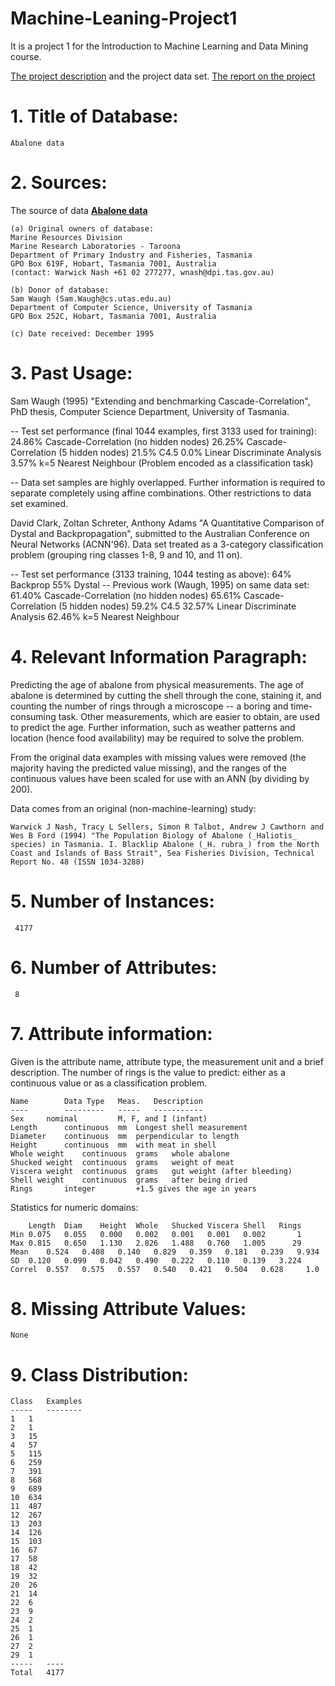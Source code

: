 # Machine-Leaning-Project1
It is a project 1 for the Introduction to Machine Learning and Data Mining course.

[The project description](Project-description/02450%20project_1.pdf) and the project data set.
[The report on the project](Report/report.pdf) 
# 1. Title of Database: 
    Abalone data

# 2. Sources:
The source of data [**Abalone data**](https://archive.ics.uci.edu/dataset/1/abalone)
    
    (a) Original owners of database:
	Marine Resources Division
	Marine Research Laboratories - Taroona
	Department of Primary Industry and Fisheries, Tasmania
	GPO Box 619F, Hobart, Tasmania 7001, Australia
	(contact: Warwick Nash +61 02 277277, wnash@dpi.tas.gov.au)

    (b) Donor of database:
	Sam Waugh (Sam.Waugh@cs.utas.edu.au)
	Department of Computer Science, University of Tasmania
	GPO Box 252C, Hobart, Tasmania 7001, Australia

    (c) Date received: December 1995


# 3. Past Usage:

   Sam Waugh (1995) "Extending and benchmarking Cascade-Correlation", PhD
   thesis, Computer Science Department, University of Tasmania.

   -- Test set performance (final 1044 examples, first 3133 used for training):
	24.86% Cascade-Correlation (no hidden nodes)
	26.25% Cascade-Correlation (5 hidden nodes)
	21.5%  C4.5
	 0.0%  Linear Discriminate Analysis
	 3.57% k=5 Nearest Neighbour
      (Problem encoded as a classification task)

   -- Data set samples are highly overlapped.  Further information is required
	to separate completely using affine combinations.  Other restrictions
	to data set examined.

   David Clark, Zoltan Schreter, Anthony Adams "A Quantitative Comparison of
   Dystal and Backpropagation", submitted to the Australian Conference on
   Neural Networks (ACNN'96). Data set treated as a 3-category classification
   problem (grouping ring classes 1-8, 9 and 10, and 11 on).

   -- Test set performance (3133 training, 1044 testing as above):
	64%    Backprop
	55%    Dystal
   -- Previous work (Waugh, 1995) on same data set:
	61.40% Cascade-Correlation (no hidden nodes)
	65.61% Cascade-Correlation (5 hidden nodes)
	59.2%  C4.5
	32.57% Linear Discriminate Analysis
	62.46% k=5 Nearest Neighbour


# 4. Relevant Information Paragraph:

   Predicting the age of abalone from physical measurements.  The age of
   abalone is determined by cutting the shell through the cone, staining it,
   and counting the number of rings through a microscope -- a boring and
   time-consuming task.  Other measurements, which are easier to obtain, are
   used to predict the age.  Further information, such as weather patterns
   and location (hence food availability) may be required to solve the problem.

   From the original data examples with missing values were removed (the
   majority having the predicted value missing), and the ranges of the
   continuous values have been scaled for use with an ANN (by dividing by 200).

   Data comes from an original (non-machine-learning) study:

	Warwick J Nash, Tracy L Sellers, Simon R Talbot, Andrew J Cawthorn and
	Wes B Ford (1994) "The Population Biology of Abalone (_Haliotis_
	species) in Tasmania. I. Blacklip Abalone (_H. rubra_) from the North
	Coast and Islands of Bass Strait", Sea Fisheries Division, Technical
	Report No. 48 (ISSN 1034-3288)


# 5. Number of Instances: 
     4177


# 6. Number of Attributes: 
     8


# 7. Attribute information:

   Given is the attribute name, attribute type, the measurement unit and a
   brief description.  The number of rings is the value to predict: either
   as a continuous value or as a classification problem.

	Name		Data Type	Meas.	Description
	----		---------	-----	-----------
	Sex		nominal			M, F, and I (infant)
	Length		continuous	mm	Longest shell measurement
	Diameter	continuous	mm	perpendicular to length
	Height		continuous	mm	with meat in shell
	Whole weight	continuous	grams	whole abalone
	Shucked weight	continuous	grams	weight of meat
	Viscera weight	continuous	grams	gut weight (after bleeding)
	Shell weight	continuous	grams	after being dried
	Rings		integer			+1.5 gives the age in years

   Statistics for numeric domains:

		Length	Diam	Height	Whole	Shucked	Viscera	Shell	Rings
	Min	0.075	0.055	0.000	0.002	0.001	0.001	0.002	    1
	Max	0.815	0.650	1.130	2.826	1.488	0.760	1.005	   29
	Mean	0.524	0.408	0.140	0.829	0.359	0.181	0.239	9.934
	SD	0.120	0.099	0.042	0.490	0.222	0.110	0.139	3.224
	Correl	0.557	0.575	0.557	0.540	0.421	0.504	0.628	  1.0


# 8. Missing Attribute Values: 
    None


# 9. Class Distribution:
    

	Class	Examples
	-----	--------
	1	1
	2	1
	3	15
	4	57
	5	115
	6	259
	7	391
	8	568
	9	689
	10	634
	11	487
	12	267
	13	203
	14	126
	15	103
	16	67
	17	58
	18	42
	19	32
	20	26
	21	14
	22	6
	23	9
	24	2
	25	1
	26	1
	27	2
	29	1
	-----	----
	Total	4177
